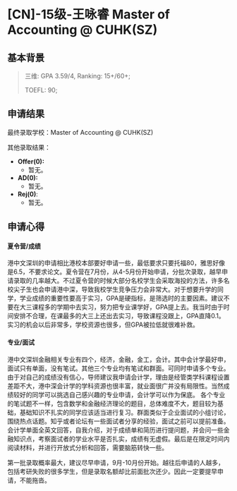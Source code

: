 # \[CN\]-15级-王咏睿 Master of Accounting @ CUHK(SZ)

## 基本背景

> 三维: GPA 3.59/4, Ranking: 15+/60+;
>
> TOEFL: 90;

## 申请结果

最终录取学校：Master of Accounting @ CUHK(SZ)

其他录取结果：

* **Offer\(0\):**
  * 暂无。
* **AD\(0\):**
  * 暂无。
* **Rej\(0\)**:
  * 暂无。

## 申请心得

#### 夏令营/成绩

  港中文深圳的申请相比港校本部要好申请一些，最低要求只要托福80，雅思好像是6.5，不要求论文。夏令营在7月份，从4-5月份开始申请，分批次录取，越早申请录取的几率越大。不过夏令营的时候大部分名校学生会采取海投的方法，许多名校尖子生也会申请港中深，导致我校学生竞争压力会非常大。对于想要升学的同学，学业成绩的重要性要高于实习，GPA是硬指标，是筛选时的主要因素。建议不要在大三课程多的学期中去实习，努力把专业课学好，GPA提上去。我当时由于时间安排不合理，在课最多的大三上还出去实习，导致课程没跟上，GPA直降0.1。实习的机会以后非常多，学校资源也很多，但GPA被拉低就很难补救。

#### 专业/面试

  港中文深圳金融相关专业有四个，经济，金融，金工，会计。其中会计学最好申，面试只有单面，没有笔试。其他三个专业均有笔试和群面。可同时申请多个专业。由于对自己的成绩没有信心，导师建议我申请会计学，理由是经管类学科课程设置差距不大，港中深会计学的学科资源也很丰富，就业面很广并没有局限性。当然成绩较好的同学可以挑选自己感兴趣的专业申请，会计学可以作为保底。
  各个专业的笔试题不一样，包含数学和金融经济理论的题目，总体难度不大，题目较为基础，基础知识不扎实的同学应该适当进行复习。群面类似于企业面试的小组讨论，围绕热点话题。知乎或者论坛有一些面试者分享的经验，面试之前可以提前准备。会计学单面全英文回答，自我介绍，对于成绩单和简历进行提问题，并会问一些金融知识点，考察面试者的学业水平是否扎实，成绩有无虚假。最后是在限定时间内阅读材料，并进行开放式分析和回答，需要脑筋转快一些。

  第一批录取概率最大，建议尽早申请，9月-10月份开始。越往后申请的人越多，包括考研失败的很多学生，但是录取名额却比前面批次还少。因此一定要提早申请，不能拖沓。
